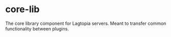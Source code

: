 # core-lib
The core library component for Lagtopia servers. Meant to transfer common functionality between plugins.
